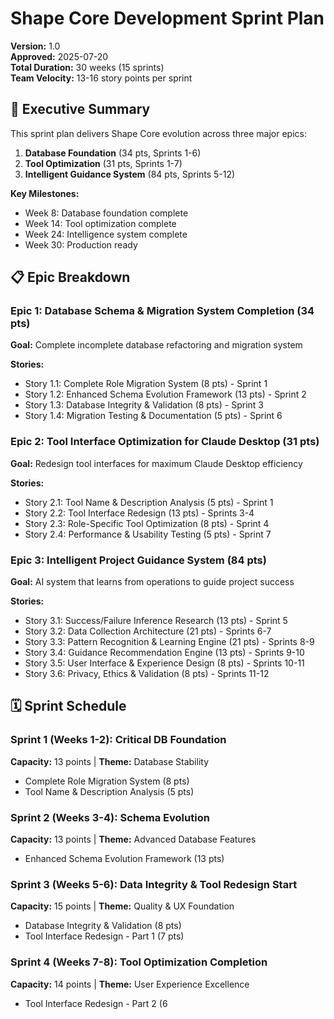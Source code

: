 # Shape Core Development Sprint Plan
**Version:** 1.0  
**Approved:** 2025-07-20  
**Total Duration:** 30 weeks (15 sprints)  
**Team Velocity:** 13-16 story points per sprint  

## 🎯 Executive Summary

This sprint plan delivers Shape Core evolution across three major epics:
1. **Database Foundation** (34 pts, Sprints 1-6)
2. **Tool Optimization** (31 pts, Sprints 1-7) 
3. **Intelligent Guidance System** (84 pts, Sprints 5-12)

**Key Milestones:**
- Week 8: Database foundation complete
- Week 14: Tool optimization complete  
- Week 24: Intelligence system complete
- Week 30: Production ready

## 📋 Epic Breakdown

### Epic 1: Database Schema & Migration System Completion (34 pts)
**Goal:** Complete incomplete database refactoring and migration system

**Stories:**
- Story 1.1: Complete Role Migration System (8 pts) - Sprint 1
- Story 1.2: Enhanced Schema Evolution Framework (13 pts) - Sprint 2  
- Story 1.3: Database Integrity & Validation (8 pts) - Sprint 3
- Story 1.4: Migration Testing & Documentation (5 pts) - Sprint 6

### Epic 2: Tool Interface Optimization for Claude Desktop (31 pts)
**Goal:** Redesign tool interfaces for maximum Claude Desktop efficiency

**Stories:**
- Story 2.1: Tool Name & Description Analysis (5 pts) - Sprint 1
- Story 2.2: Tool Interface Redesign (13 pts) - Sprints 3-4
- Story 2.3: Role-Specific Tool Optimization (8 pts) - Sprint 4
- Story 2.4: Performance & Usability Testing (5 pts) - Sprint 7

### Epic 3: Intelligent Project Guidance System (84 pts)
**Goal:** AI system that learns from operations to guide project success

**Stories:**
- Story 3.1: Success/Failure Inference Research (13 pts) - Sprint 5
- Story 3.2: Data Collection Architecture (21 pts) - Sprints 6-7
- Story 3.3: Pattern Recognition & Learning Engine (21 pts) - Sprints 8-9
- Story 3.4: Guidance Recommendation Engine (13 pts) - Sprints 9-10
- Story 3.5: User Interface & Experience Design (8 pts) - Sprints 10-11
- Story 3.6: Privacy, Ethics & Validation (8 pts) - Sprints 11-12

## 🗓️ Sprint Schedule

### Sprint 1 (Weeks 1-2): Critical DB Foundation
**Capacity:** 13 points | **Theme:** Database Stability
- Complete Role Migration System (8 pts)
- Tool Name & Description Analysis (5 pts)

### Sprint 2 (Weeks 3-4): Schema Evolution  
**Capacity:** 13 points | **Theme:** Advanced Database Features
- Enhanced Schema Evolution Framework (13 pts)

### Sprint 3 (Weeks 5-6): Data Integrity & Tool Redesign Start
**Capacity:** 15 points | **Theme:** Quality & UX Foundation
- Database Integrity & Validation (8 pts)
- Tool Interface Redesign - Part 1 (7 pts)

### Sprint 4 (Weeks 7-8): Tool Optimization Completion
**Capacity:** 14 points | **Theme:** User Experience Excellence  
- Tool Interface Redesign - Part 2 (6
